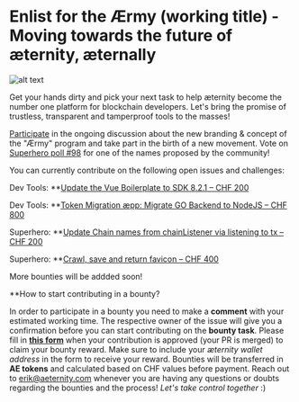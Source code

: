 # Enlist for the Ærmy (working title) - Moving towards the future of æternity, æternally

![alt text](https://github.com/aeternity/bounties/blob/master/1a.gif)

Get your hands dirty and pick your next task to help æternity become the number one platform for blockchain developers. Let's bring the promise of trustless, transparent and tamperproof tools to the masses!

[Participate](https://forum.aeternity.com/t/choose-your-name-lets-find-a-name-for-the-new-community-contributor-program/9712) in the ongoing discussion about the new branding & concept of the "Ærmy" program and take part in the birth of a new movement. Vote on [Superhero poll #98](https://superhero.com/voting) for one of the names proposed by the community!

You can currently contribute on the following open issues and challenges:

Dev Tools: **[Update the Vue Boilerplate to SDK 8.2.1 – CHF 200](https://github.com/aeternity/aepp-boilerplate-vue/issues/1)

Dev Tools: **[Token Migration æpp: Migrate GO Backend to NodeJS – CHF 800](https://github.com/aeternity/aepp-token-migration-backend-nodejs/issues/1)

Superhero: **[Update Chain names from chainListener via listening to tx – CHF 200](https://github.com/aeternity/tipping-community-backend/issues/303)

Superhero: **[Crawl, save and return favicon – CHF 400](https://github.com/aeternity/tipping-community-backend/issues/69)

More bounties will be addded soon!

**How to start contributing in a bounty?

In order to participate in a bounty you need to make a **comment** with your estimated working time. The respective owner of the issue will give you a confirmation before you can start contributing on the **bounty task**. Please fill in **[this form](https://form.jotform.com/212153957491359)** when your contribution is approved (your PR is merged) to claim your bounty reward. Make sure to include your *æternity wallet address* in the form to receive your reward. Bounties will be transferred in **AE tokens** and calculated based on CHF values before payment. Reach out to erik@aeternity.com whenever you are having any questions or doubts regarding the bounties and the process! *Let's take control together* :)

